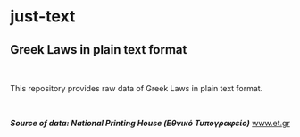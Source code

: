 # just-text
## Greek Laws in plain text format

<br>

This repository provides raw data of Greek Laws in plain text format.

<br>

<b><i>Source of data: National Printing House (Εθνικό Τυπογραφείο)</i></b> <a href="https://www.et.gr">www.et.gr</a>
